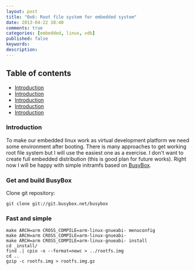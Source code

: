 ```yaml
---
layout: post
title: "0x6: Root file system for embedded system"
date: 2013-04-22 10:40
comments: true
categories: [embedded, linux, vdb]
published: false
keywords:
description:
---
```

## Table of contents ##

* [Introduction](/blog/2013/04/22/root-file-system-for-embedded-system/#intro)
* [Introduction](/blog/2013/04/22/root-file-system-for-embedded-system/#intro)
* [Introduction](/blog/2013/04/22/root-file-system-for-embedded-system/#intro)
* [Introduction](/blog/2013/04/22/root-file-system-for-embedded-system/#intro)
* [Introduction](/blog/2013/04/22/root-file-system-for-embedded-system/#intro)

<a id="intro"></a>
### Introduction ###
To make our embedded linux work as virtual development platform we need some 
environment after booting. There is many approaches to get working root file 
system but I will use the easiest one as a exercise. I don't want to create full 
embedded distribution (this is good plan for future works). Right now I will be 
happy with simple initramfs based on [BusyBox]().

### Get and build BusyBox ###
Clone git repository:
```
git clone git://git.busybox.net/busybox
```

### Fast and simple ###
```
make ARCH=arm CROSS_COMPILE=arm-linux-gnueabi- menuconfig
make ARCH=arm CROSS_COMPILE=arm-linux-gnueabi-
make ARCH=arm CROSS_COMPILE=arm-linux-gnueabi- install
cd _install/
find .| cpio -o --format=newc > ../rootfs.img
cd ..
gzip -c rootfs.img > rootfs.img.gz
```
